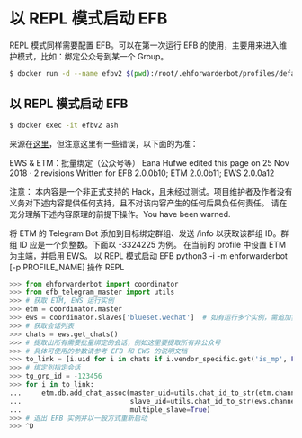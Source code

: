 # 以 REPL 模式启动 EFB

REPL 模式同样需要配置 EFB。可以在第一次运行 EFB 的使用，主要用来进入维护模式，比如：绑定公众号到某一个 Group。

```bash
$ docker run -d --name efbv2 $(pwd):/root/.ehforwarderbot/profiles/default/ scavin/docker-efbv2:REPL
```

## 以 REPL 模式启动 EFB

```bash
$ docker exec -it efbv2 ash
```

来源在[这里](https://github.com/blueset/efb-wechat-slave/wiki/EWS-&-ETM%EF%BC%9A%E6%89%B9%E9%87%8F%E7%BB%91%E5%AE%9A%EF%BC%88%E5%85%AC%E4%BC%97%E5%8F%B7%E7%AD%89%EF%BC%89)，但注意这里有一些错误，以下面的为准：


EWS & ETM：批量绑定（公众号等）
Eana Hufwe edited this page on 25 Nov 2018 · 2 revisions
Written for EFB 2.0.0b10; ETM 2.0.0b11; EWS 2.0.0a12

注意：
本内容是一个非正式支持的 Hack，且未经过测试。项目维护者及作者没有义务对下述内容提供任何支持，且不对该内容产生的任何后果负任何责任。 请在充分理解下述内容原理的前提下操作。You have been warned.

将 ETM 的 Telegram Bot 添加到目标绑定群组、发送 /info 以获取该群组 ID。群组 ID 应是一个负整数。下面以 -3324225 为例。
在当前的 profile 中设置 ETM 为主端，并启用 EWS。
以 REPL 模式启动 EFB
python3 -i -m ehforwarderbot [-p PROFILE_NAME]
操作 REPL

```python
>>> from ehforwarderbot import coordinator
>>> from efb_telegram_master import utils
>>> # 获取 ETM, EWS 运行实例
>>> etm = coordinator.master
>>> ews = coordinator.slaves['blueset.wechat']  # 如有运行多个实例，需追加实例 ID
>>> # 获取会话列表
>>> chats = ews.get_chats()
>>> # 提取出所有需要批量绑定的会话，例如这里要提取所有非公众号
>>> # 具体可使用的参数请参考 EFB 和 EWS 的说明文档
>>> to_link = [i.uid for i in chats if i.vendor_specific.get('is_mp', False)]
>>> # 绑定到指定会话
>>> tg_grp_id = -123456
>>> for i in to_link:
...     etm.db.add_chat_assoc(master_uid=utils.chat_id_to_str(etm.channel_id, tg_grp_id),
...                           slave_uid=utils.chat_id_to_str(ews.channel_id, i),
...                           multiple_slave=True)
>>> # 退出 EFB 实例并以一般方式重新启动
>>> ^D
```
